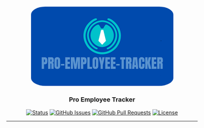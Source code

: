
<p align="center">
    <a href="https://github.com/raealejandrino/pro-employee-tracker" rel="noopener">
    <img  src="./public/images/Pro-EMployee-Tracker.png" style="border-radius: 10%;" alt="Project logo"></a>
</p>


<h3 align="center">Pro Employee Tracker</h3>

<div align="center">


[![Status](https://img.shields.io/badge/status-active-success.svg)]()
[![GitHub Issues](https://img.shields.io/github/issues/raealejandrino/pro-employee-tracker.svg)](https://github.com/raealejandrino/pro-employee-tracker/issues)
[![GitHub Pull Requests](https://img.shields.io/github/issues-pr/raealejandrino/pro-employee-tracker.svg)](https://github.com/raealejandrino/pro-employee-tracker/pulls)
[![License](https://img.shields.io/badge/license-MIT-blue.svg)](/LICENSE)

</div>

---

